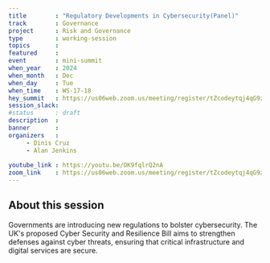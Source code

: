```yaml
---
title        : "Regulatory Developments in Cybersecurity(Panel)"
track        : Governance
project      : Risk and Governance
type         : working-session
topics       :
featured     :
event        : mini-summit
when_year    : 2024
when_month   : Dec
when_day     : Tue
when_time    : WS-17-18
hey_summit   : https://us06web.zoom.us/meeting/register/tZcodeytqj4qG9zeKJJm4BCxnh80XPGeJJes
session_slack:
#status      : draft
description  :
banner       : 
organizers   :
     - Dinis Cruz
     - Alan Jenkins
     
youtube_link : https://youtu.be/OK9fqlrQ2nA
zoom_link    : https://us06web.zoom.us/meeting/register/tZcodeytqj4qG9zeKJJm4BCxnh80XPGeJJes
---
```


## About this session
Governments are introducing new regulations to bolster cybersecurity. The UK's proposed Cyber Security and Resilience Bill aims to strengthen defenses against cyber threats, ensuring that critical infrastructure and digital services are secure.
